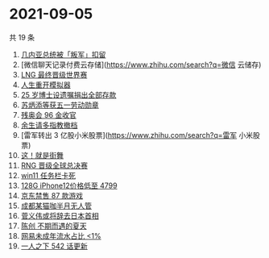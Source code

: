 # 2021-09-05

共 19 条

<!-- BEGIN ZHIHUSEARCH -->
<!-- 最后更新时间 Sun Sep 05 2021 23:08:02 GMT+0800 (China Standard Time) -->
1. [几内亚总统被「叛军」扣留](https://www.zhihu.com/search?q=几内亚)
1. [微信聊天记录付费云存储](https://www.zhihu.com/search?q=微信 云储存)
1. [LNG 最终晋级世界赛](https://www.zhihu.com/search?q=lng)
1. [人生重开模拟器](https://www.zhihu.com/search?q=人生重开模拟器)
1. [25 岁博士设遗嘱捐出全部存款](https://www.zhihu.com/search?q=博士捐出全部存款)
1. [苏炳添等获五一劳动勋章](https://www.zhihu.com/search?q=五一劳动勋章)
1. [残奥会 96 金收官](https://www.zhihu.com/search?q=东京残奥会)
1. [余生请多指教撤档](https://www.zhihu.com/search?q=余生请多指教)
1. [雷军转出 3 亿股小米股票](https://www.zhihu.com/search?q=雷军 小米股票)
1. [这！就是街舞](https://www.zhihu.com/search?q=这就是街舞)
1. [RNG 晋级全球总决赛](https://www.zhihu.com/search?q=RNG)
1. [win11 任务栏卡死](https://www.zhihu.com/search?q=windows任务栏)
1. [128G iPhone12价格低至 4799](https://www.zhihu.com/search?q=iPhone12)
1. [京东禁售 87 款游戏](https://www.zhihu.com/search?q=禁售游戏)
1. [成都某猫咖半月无人管](https://www.zhihu.com/search?q=成都猫咖)
1. [菅义伟或将辞去日本首相](https://www.zhihu.com/search?q=菅义伟)
1. [陈创 不期而遇的夏天](https://www.zhihu.com/search?q=不期而遇的夏天)
1. [网易未成年流水占比 <1%](https://www.zhihu.com/search?q=网易游戏)
1. [一人之下 542 话更新](https://www.zhihu.com/search?q=一人之下 )
<!-- END ZHIHUSEARCH -->
